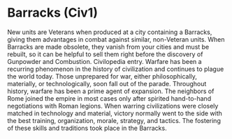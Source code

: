 # Barracks (Civ1)

New units are Veterans when produced at a city containing a Barracks, giving them advantages in combat against similar, non-Veteran units.
When Barracks are made obsolete, they vanish from your cities and must be rebuilt, so it can be helpful to sell them right before the discovery of Gunpowder and Combustion.
Civilopedia entry.
Warfare has been a recurring phenomenon in the history of civilization and continues to plague the world today. Those unprepared for war, either philosophically, materially, or technologically, soon fall out of the parade. Throughout history, warfare has been a prime agent of expansion. The neighbors of Rome joined the empire in most cases only after spirited hand-to-hand negotiations with Roman legions. When warring civilizations were closely matched in technology and material, victory normally went to the side with the best training, organization, morale, strategy, and tactics. The fostering of these skills and traditions took place in the Barracks.